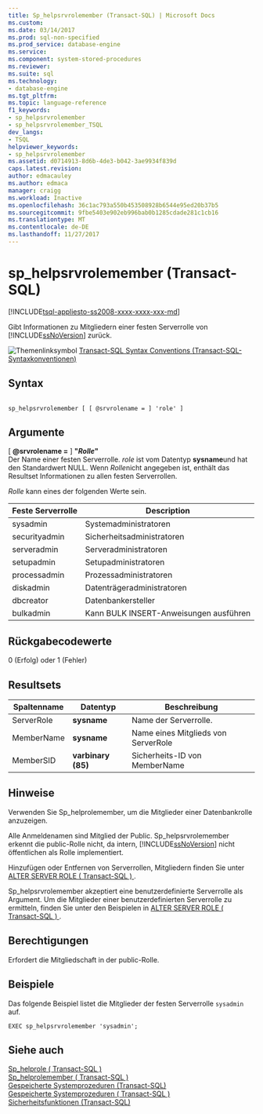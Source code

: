 ```yaml
---
title: Sp_helpsrvrolemember (Transact-SQL) | Microsoft Docs
ms.custom: 
ms.date: 03/14/2017
ms.prod: sql-non-specified
ms.prod_service: database-engine
ms.service: 
ms.component: system-stored-procedures
ms.reviewer: 
ms.suite: sql
ms.technology:
- database-engine
ms.tgt_pltfrm: 
ms.topic: language-reference
f1_keywords:
- sp_helpsrvrolemember
- sp_helpsrvrolemember_TSQL
dev_langs:
- TSQL
helpviewer_keywords:
- sp_helpsrvrolemember
ms.assetid: d0714913-8d6b-4de3-b042-3ae9934f839d
caps.latest.revision: 
author: edmacauley
ms.author: edmaca
manager: craigg
ms.workload: Inactive
ms.openlocfilehash: 36c1ac793a550b453508928b6544e95ed20b37b5
ms.sourcegitcommit: 9fbe5403e902eb996bab0b1285cdade281c1cb16
ms.translationtype: MT
ms.contentlocale: de-DE
ms.lasthandoff: 11/27/2017
---
```

# <a name="sphelpsrvrolemember-transact-sql"></a>sp_helpsrvrolemember (Transact-SQL)
[!INCLUDE[tsql-appliesto-ss2008-xxxx-xxxx-xxx-md](../../includes/tsql-appliesto-ss2008-xxxx-xxxx-xxx-md.md)]

  Gibt Informationen zu Mitgliedern einer festen Serverrolle von [!INCLUDE[ssNoVersion](../../includes/ssnoversion-md.md)] zurück.  
  
 ![Themenlinksymbol](../../database-engine/configure-windows/media/topic-link.gif "Topic link icon") [Transact-SQL Syntax Conventions (Transact-SQL-Syntaxkonventionen)](../../t-sql/language-elements/transact-sql-syntax-conventions-transact-sql.md)  
  
## <a name="syntax"></a>Syntax  
  
```  
  
sp_helpsrvrolemember [ [ @srvrolename = ] 'role' ]  
```  
  
## <a name="arguments"></a>Argumente  
 [  **@srvrolename =** ] **"***Rolle***"**  
 Der Name einer festen Serverrolle. *role* ist vom Datentyp **sysname**und hat den Standardwert NULL. Wenn *Rolle*nicht angegeben ist, enthält das Resultset Informationen zu allen festen Serverrollen.  
  
 *Rolle* kann eines der folgenden Werte sein.  
  
|Feste Serverrolle|Description|  
|-----------------------|-----------------|  
|sysadmin|Systemadministratoren|  
|securityadmin|Sicherheitsadministratoren|  
|serveradmin|Serveradministratoren|  
|setupadmin|Setupadministratoren|  
|processadmin|Prozessadministratoren|  
|diskadmin|Datenträgeradministratoren|  
|dbcreator|Datenbankersteller|  
|bulkadmin|Kann BULK INSERT-Anweisungen ausführen|  
  
## <a name="return-code-values"></a>Rückgabecodewerte  
 0 (Erfolg) oder 1 (Fehler)  
  
## <a name="result-sets"></a>Resultsets  
  
|Spaltenname|Datentyp|Beschreibung|  
|-----------------|---------------|-----------------|  
|ServerRole|**sysname**|Name der Serverrolle.|  
|MemberName|**sysname**|Name eines Mitglieds von ServerRole|  
|MemberSID|**varbinary (85)**|Sicherheits-ID von MemberName|  
  
## <a name="remarks"></a>Hinweise  
 Verwenden Sie Sp_helprolemember, um die Mitglieder einer Datenbankrolle anzuzeigen.  
  
 Alle Anmeldenamen sind Mitglied der Public. Sp_helpsrvrolemember erkennt die public-Rolle nicht, da intern, [!INCLUDE[ssNoVersion](../../includes/ssnoversion-md.md)] nicht öffentlichen als Rolle implementiert.  
  
 Hinzufügen oder Entfernen von Serverrollen, Mitgliedern finden Sie unter [ALTER SERVER ROLE &#40; Transact-SQL &#41; ](../../t-sql/statements/alter-server-role-transact-sql.md).  
  
 Sp_helpsrvrolemember akzeptiert eine benutzerdefinierte Serverrolle als Argument. Um die Mitglieder einer benutzerdefinierten Serverrolle zu ermitteln, finden Sie unter den Beispielen in [ALTER SERVER ROLE &#40; Transact-SQL &#41; ](../../t-sql/statements/alter-server-role-transact-sql.md).  
  
## <a name="permissions"></a>Berechtigungen  
 Erfordert die Mitgliedschaft in der public-Rolle.  
  
## <a name="examples"></a>Beispiele  
 Das folgende Beispiel listet die Mitglieder der festen Serverrolle `sysadmin` auf.  
  
```  
EXEC sp_helpsrvrolemember 'sysadmin';  
```  
  
## <a name="see-also"></a>Siehe auch  
 [Sp_helprole &#40; Transact-SQL &#41;](../../relational-databases/system-stored-procedures/sp-helprole-transact-sql.md)   
 [Sp_helprolemember &#40; Transact-SQL &#41;](../../relational-databases/system-stored-procedures/sp-helprolemember-transact-sql.md)   
 [Gespeicherte Systemprozeduren &#40;Transact-SQL&#41;](../../relational-databases/system-stored-procedures/system-stored-procedures-transact-sql.md)   
 [Gespeicherte Systemprozeduren &#40; Transact-SQL &#41;](../../relational-databases/system-stored-procedures/security-stored-procedures-transact-sql.md)   
 [Sicherheitsfunktionen &#40;Transact-SQL&#41;](../../t-sql/functions/security-functions-transact-sql.md)  
  
  
